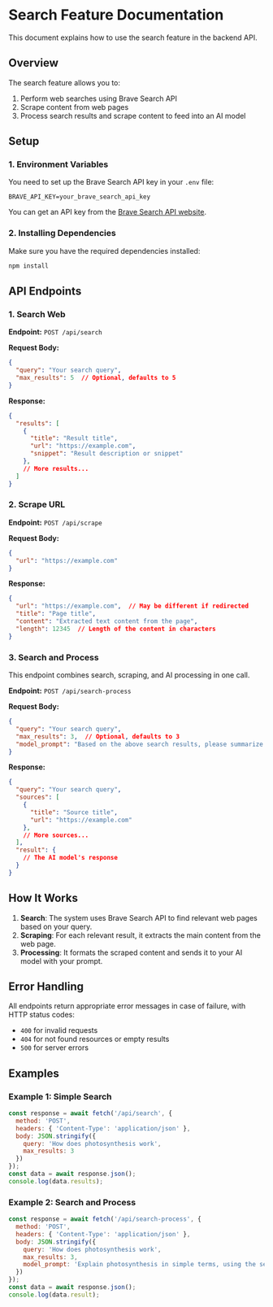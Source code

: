 # Search Feature Documentation

This document explains how to use the search feature in the backend API.

## Overview

The search feature allows you to:

1. Perform web searches using Brave Search API
2. Scrape content from web pages
3. Process search results and scrape content to feed into an AI model

## Setup

### 1. Environment Variables

You need to set up the Brave Search API key in your `.env` file:

```
BRAVE_API_KEY=your_brave_search_api_key
```

You can get an API key from the [Brave Search API website](https://brave.com/search/api/).

### 2. Installing Dependencies

Make sure you have the required dependencies installed:

```bash
npm install
```

## API Endpoints

### 1. Search Web

**Endpoint:** `POST /api/search`

**Request Body:**
```json
{
  "query": "Your search query",
  "max_results": 5  // Optional, defaults to 5
}
```

**Response:**
```json
{
  "results": [
    {
      "title": "Result title",
      "url": "https://example.com",
      "snippet": "Result description or snippet"
    },
    // More results...
  ]
}
```

### 2. Scrape URL

**Endpoint:** `POST /api/scrape`

**Request Body:**
```json
{
  "url": "https://example.com"
}
```

**Response:**
```json
{
  "url": "https://example.com",  // May be different if redirected
  "title": "Page title",
  "content": "Extracted text content from the page",
  "length": 12345  // Length of the content in characters
}
```

### 3. Search and Process

This endpoint combines search, scraping, and AI processing in one call.

**Endpoint:** `POST /api/search-process`

**Request Body:**
```json
{
  "query": "Your search query",
  "max_results": 3,  // Optional, defaults to 3
  "model_prompt": "Based on the above search results, please summarize what we know about..."
}
```

**Response:**
```json
{
  "query": "Your search query",
  "sources": [
    {
      "title": "Source title",
      "url": "https://example.com"
    },
    // More sources...
  ],
  "result": {
    // The AI model's response
  }
}
```

## How It Works

1. **Search**: The system uses Brave Search API to find relevant web pages based on your query.
2. **Scraping**: For each relevant result, it extracts the main content from the web page.
3. **Processing**: It formats the scraped content and sends it to your AI model with your prompt.

## Error Handling

All endpoints return appropriate error messages in case of failure, with HTTP status codes:

- `400` for invalid requests
- `404` for not found resources or empty results
- `500` for server errors

## Examples

### Example 1: Simple Search

```javascript
const response = await fetch('/api/search', {
  method: 'POST',
  headers: { 'Content-Type': 'application/json' },
  body: JSON.stringify({
    query: 'How does photosynthesis work',
    max_results: 3
  })
});
const data = await response.json();
console.log(data.results);
```

### Example 2: Search and Process

```javascript
const response = await fetch('/api/search-process', {
  method: 'POST',
  headers: { 'Content-Type': 'application/json' },
  body: JSON.stringify({
    query: 'How does photosynthesis work',
    max_results: 3,
    model_prompt: 'Explain photosynthesis in simple terms, using the search results as reference.'
  })
});
const data = await response.json();
console.log(data.result);
``` 